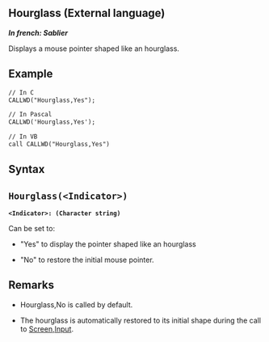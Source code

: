 
## Hourglass (External language)

***In french: Sablier***



<a name="XUse"></a>
<a name="Use"></a>
<a name="description"></a>
Displays a mouse pointer shaped like an hourglass.
<a name="Example1"></a>
<a name="sample_code"></a>

## Example


```txt
// In C
CALLWD("Hourglass,Yes");
```


<a name="Example2"></a>



```txt
// In Pascal
CALLWD('Hourglass,Yes');
```


<a name="Example3"></a>



```txt
// In VB
call CALLWD("Hourglass,Yes")
```

<a name="XSYNTAX"></a>
<a name="SYNTAX1"></a>

## Syntax

`Hourglass(<Indicator>)`
---

**`<Indicator>: (Character string)`**

Can be set to:

- "Yes" to display the pointer shaped like an hourglass

- "No" to restore the initial mouse pointer.  






<a name="NOTE0"></a>
<a name="NOTE0_1"></a>

## Remarks


- Hourglass,No is called by default.

- The hourglass is automatically restored to its initial shape during the call to [Screen,Input](../LangageExt/75130265.md).





